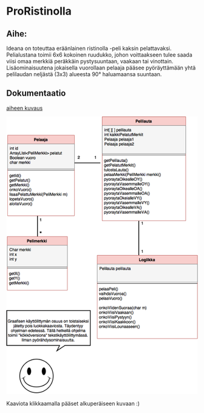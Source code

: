 # ProRistinolla

## Aihe:
Ideana on toteuttaa eräänlainen ristinolla -peli kaksin pelattavaksi. Pelialustana toimii 6x6 kokoinen ruudukko, johon voittaakseen tulee saada viisi omaa merkkiä peräkkäin pystysuuntaan, vaakaan tai vinottain. Lisäominaisuutena jokaisella vuorollaan pelaaja pääsee pyöräyttämään yhtä pelilaudan neljästä (3x3) alueesta 90° haluamaansa suuntaan.

## Dokumentaatio

[aiheen kuvaus](dokumentaatio/aiheenKuvausJaRakenne.md)

![Luokkakaavio](dokumentaatio/Luokkakaavio.png)

Kaaviota klikkaamalla pääset alkuperäiseen kuvaan :)
